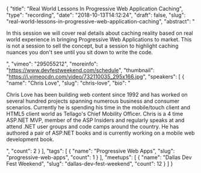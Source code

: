{
  "title": "Real World Lessons In Progressive Web Application Caching",
  "type": "recording",
  "date": "2018-10-13T14:12:24",
  "draft": false,
  "slug": "real-world-lessons-in-progressive-web-application-caching",
  "abstract": "<p>In this session we will cover real details about caching reality based on real world experience in bringing Progressive Web Applications to market. This is not a session to sell the concept, but a session to highlight caching nuances you don't see until you sit down to write the code.</p>",
  "vimeo": "295055212",
  "moreinfo": "https://www.devfestweekend.com/schedule",
  "thumbnail": "https://i.vimeocdn.com/video/732110035_295x166.jpg",
  "speakers": [
    {
      "name": "Chris Love",
      "slug": "chris-love",
      "bio": "<p>Chris Love has been building web content since 1992 and has worked on several hundred projects spanning numerous business and consumer scenarios. Currently he is spending his time in the mobile/touch client and HTML5 client world as Tellago's Chief Mobility Officer. Chris is a 4 time ASP.NET MVP, member of the ASP Insiders and regularly speaks at and attend .NET user groups and code camps around the country. He has authored a pair of ASP.NET books and is currently working on a mobile web development book.</p>",
      "count": 2
    }
  ],
  "tags": [
    {
      "name": "Progressive Web Apps",
      "slug": "progressive-web-apps",
      "count": 1
    }
  ],
  "meetups": [
    {
      "name": "Dallas Dev Fest Weekend",
      "slug": "dallas-dev-fest-weekend",
      "count": 12
    }
  ]
}